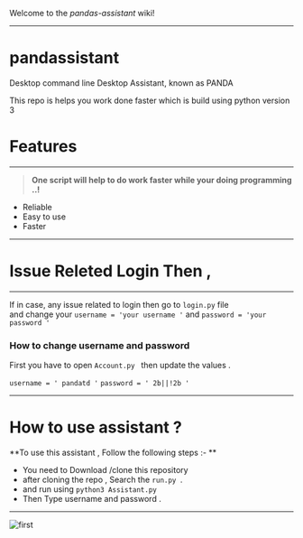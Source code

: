 Welcome to the 
_pandas-assistant_  wiki!

***

# pandassistant

Desktop command line Desktop Assistant, known as PANDA 

This repo is helps you work done faster 
which is build using python version 3 

# Features

***

  > **One script will help to do work faster while your doing programming ..!** 

* Reliable
* Easy to use 
* Faster 
  
***
# Issue Releted Login Then ,
***

  If in case, any issue related to login then go to `login.py` file   
  and change your `username = 'your username '`
  and `password = 'your password ' `

  ###  How to change username and password 

  First you have to open `Account.py `
  then update the values .

  `username = ' pandatd '`
  `password = ' 2b||!2b '`

***


# How to use assistant ?

**To use this assistant , Follow the following steps :- **


* You need to Download /clone this repository 
* after cloning the repo , Search the `run.py `.
* and run using `python3 Assistant.py` 
* Then Type username and password .


***

  
![first](https://user-images.githubusercontent.com/50815912/82816482-dac90680-9eb8-11ea-8dc4-0a9de9b151e2.png)


